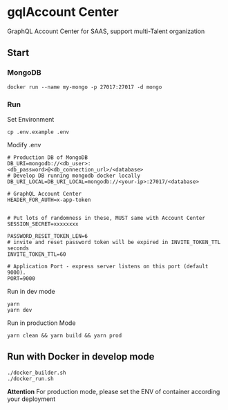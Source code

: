# gqlAccount Center

GraphQL Account Center for SAAS, support multi-Talent organization

## Start  
 
### MongoDB

    docker run --name my-mongo -p 27017:27017 -d mongo 

### Run

Set Environment
   
    cp .env.example .env
    
Modify .env

    # Production DB of MongoDB
    DB_URI=mongodb://<db_user>:<db_password>@<db_connection_url>/<database>
    # Develop DB running mongodb docker locally
    DB_URI_LOCAL=DB_URI_LOCAL=mongodb://<your-ip>:27017/<database>
    
    # GraphQL Account Center
    HEADER_FOR_AUTH=x-app-token
    
    
    # Put lots of randomness in these, MUST same with Account Center
    SESSION_SECRET=xxxxxxxx
    
    PASSWORD_RESET_TOKEN_LEN=6
    # invite and reset password token will be expired in INVITE_TOKEN_TTL seconds
    INVITE_TOKEN_TTL=60
    
    # Application Port - express server listens on this port (default 9000).
    PORT=9000

Run in dev mode

    yarn
    yarn dev

Run in production Mode
    
    yarn clean && yarn build && yarn prod

## Run with Docker in develop mode
    
    ./docker_builder.sh
    ./docker_run.sh

**Attention** For production mode, please set the ENV of container according your deployment
